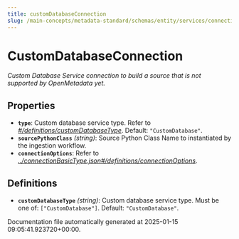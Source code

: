 ```yaml
---
title: customDatabaseConnection
slug: /main-concepts/metadata-standard/schemas/entity/services/connections/database/customdatabaseconnection
---
```


# CustomDatabaseConnection

*Custom Database Service connection to build a source that is not supported by OpenMetadata yet.*

## Properties

- **`type`**: Custom database service type. Refer to *[#/definitions/customDatabaseType](#definitions/customDatabaseType)*. Default: `"CustomDatabase"`.
- **`sourcePythonClass`** *(string)*: Source Python Class Name to instantiated by the ingestion workflow.
- **`connectionOptions`**: Refer to *[../connectionBasicType.json#/definitions/connectionOptions](#/connectionBasicType.json#/definitions/connectionOptions)*.
## Definitions

- **`customDatabaseType`** *(string)*: Custom database service type. Must be one of: `["CustomDatabase"]`. Default: `"CustomDatabase"`.


Documentation file automatically generated at 2025-01-15 09:05:41.923720+00:00.
